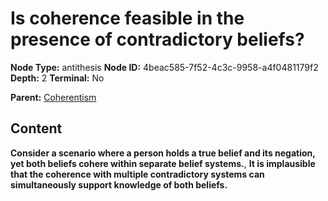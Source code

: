 # Is coherence feasible in the presence of contradictory beliefs?

**Node Type:** antithesis
**Node ID:** 4beac585-7f52-4c3c-9958-a4f0481179f2
**Depth:** 2
**Terminal:** No

**Parent:** [Coherentism](coherentism.md)

## Content

**Consider a scenario where a person holds a true belief and its negation, yet both beliefs cohere within separate belief systems.**, **It is implausible that the coherence with multiple contradictory systems can simultaneously support knowledge of both beliefs.**
